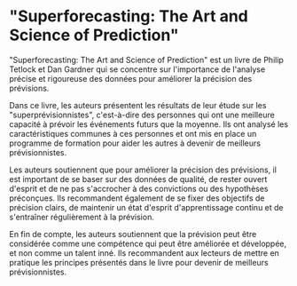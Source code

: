 # "Superforecasting: The Art and Science of Prediction"

"Superforecasting: The Art and Science of Prediction" est un livre de Philip Tetlock et Dan Gardner qui se concentre sur l'importance de l'analyse précise et rigoureuse des données pour améliorer la précision des prévisions.

Dans ce livre, les auteurs présentent les résultats de leur étude sur les "superprévisionnistes", c'est-à-dire des personnes qui ont une meilleure capacité à prévoir les événements futurs que la moyenne. Ils ont analysé les caractéristiques communes à ces personnes et ont mis en place un programme de formation pour aider les autres à devenir de meilleurs prévisionnistes.

Les auteurs soutiennent que pour améliorer la précision des prévisions, il est important de se baser sur des données de qualité, de rester ouvert d'esprit et de ne pas s'accrocher à des convictions ou des hypothèses préconçues. Ils recommandent également de se fixer des objectifs de précision clairs, de maintenir un état d'esprit d'apprentissage continu et de s'entraîner régulièrement à la prévision.

En fin de compte, les auteurs soutiennent que la prévision peut être considérée comme une compétence qui peut être améliorée et développée, et non comme un talent inné. Ils recommandent aux lecteurs de mettre en pratique les principes présentés dans le livre pour devenir de meilleurs prévisionnistes.
